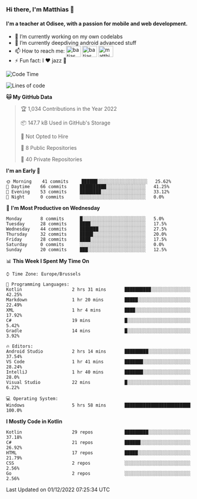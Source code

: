 ### Hi there, I'm Matthias 👋

#### I'm a teacher at Odisee, with a passion for mobile and web development.

- 🔭 I’m currently working on my own codelabs
- 🌱 I’m currently deepdiving android advanced stuff
- 📫 How to reach me: <a href="https://dev.to/batjas" target="_blank"><img align="center" src="https://raw.githubusercontent.com/rahuldkjain/github-profile-readme-generator/master/src/images/icons/Social/devto.svg" alt="batjas" height="30" width="40" /></a>
<a href="https://twitter.com/batjas" target="_blank"><img align="center" src="https://raw.githubusercontent.com/rahuldkjain/github-profile-readme-generator/master/src/images/icons/Social/twitter.svg" alt="batjas" height="30" width="40" /></a>
<a href="https://linkedin.com/in/matthiasdruwé" target="_blank"><img align="center" src="https://raw.githubusercontent.com/rahuldkjain/github-profile-readme-generator/master/src/images/icons/Social/linked-in-alt.svg" alt="matthiasdruwé" height="30" width="40" /></a>
- ⚡ Fun fact: I ❤ jazz 🎷


<!--START_SECTION:waka-->
![Code Time](http://img.shields.io/badge/Code%20Time-568%20hrs%202%20mins-blue)

![Lines of code](https://img.shields.io/badge/From%20Hello%20World%20I%27ve%20Written-230%20Thousand%20lines%20of%20code-blue)

**🐱 My GitHub Data** 

> 🏆 1,034 Contributions in the Year 2022
 > 
> 📦 147.7 kB Used in GitHub's Storage 
 > 
> 🚫 Not Opted to Hire
 > 
> 📜 8 Public Repositories 
 > 
> 🔑 40 Private Repositories  
 > 
**I'm an Early 🐤** 

```text
🌞 Morning    41 commits     ██████░░░░░░░░░░░░░░░░░░░   25.62% 
🌆 Daytime    66 commits     ██████████░░░░░░░░░░░░░░░   41.25% 
🌃 Evening    53 commits     ████████░░░░░░░░░░░░░░░░░   33.12% 
🌙 Night      0 commits      ░░░░░░░░░░░░░░░░░░░░░░░░░   0.0%

```
📅 **I'm Most Productive on Wednesday** 

```text
Monday       8 commits      █░░░░░░░░░░░░░░░░░░░░░░░░   5.0% 
Tuesday      28 commits     ████░░░░░░░░░░░░░░░░░░░░░   17.5% 
Wednesday    44 commits     ███████░░░░░░░░░░░░░░░░░░   27.5% 
Thursday     32 commits     █████░░░░░░░░░░░░░░░░░░░░   20.0% 
Friday       28 commits     ████░░░░░░░░░░░░░░░░░░░░░   17.5% 
Saturday     0 commits      ░░░░░░░░░░░░░░░░░░░░░░░░░   0.0% 
Sunday       20 commits     ███░░░░░░░░░░░░░░░░░░░░░░   12.5%

```


📊 **This Week I Spent My Time On** 

```text
⌚︎ Time Zone: Europe/Brussels

💬 Programming Languages: 
Kotlin                   2 hrs 31 mins       ██████████░░░░░░░░░░░░░░░   42.25% 
Markdown                 1 hr 20 mins        █████░░░░░░░░░░░░░░░░░░░░   22.49% 
XML                      1 hr 4 mins         ████░░░░░░░░░░░░░░░░░░░░░   17.92% 
C#                       19 mins             █░░░░░░░░░░░░░░░░░░░░░░░░   5.42% 
Gradle                   14 mins             █░░░░░░░░░░░░░░░░░░░░░░░░   3.92%

🔥 Editors: 
Android Studio           2 hrs 14 mins       █████████░░░░░░░░░░░░░░░░   37.54% 
VS Code                  1 hr 41 mins        ███████░░░░░░░░░░░░░░░░░░   28.24% 
IntelliJ                 1 hr 40 mins        ███████░░░░░░░░░░░░░░░░░░   28.0% 
Visual Studio            22 mins             █░░░░░░░░░░░░░░░░░░░░░░░░   6.22%

💻 Operating System: 
Windows                  5 hrs 58 mins       █████████████████████████   100.0%

```

**I Mostly Code in Kotlin** 

```text
Kotlin                   29 repos            █████████░░░░░░░░░░░░░░░░   37.18% 
C#                       21 repos            ██████░░░░░░░░░░░░░░░░░░░   26.92% 
HTML                     17 repos            █████░░░░░░░░░░░░░░░░░░░░   21.79% 
CSS                      2 repos             ░░░░░░░░░░░░░░░░░░░░░░░░░   2.56% 
Go                       2 repos             ░░░░░░░░░░░░░░░░░░░░░░░░░   2.56%

```



 Last Updated on 01/12/2022 07:25:34 UTC
<!--END_SECTION:waka-->
